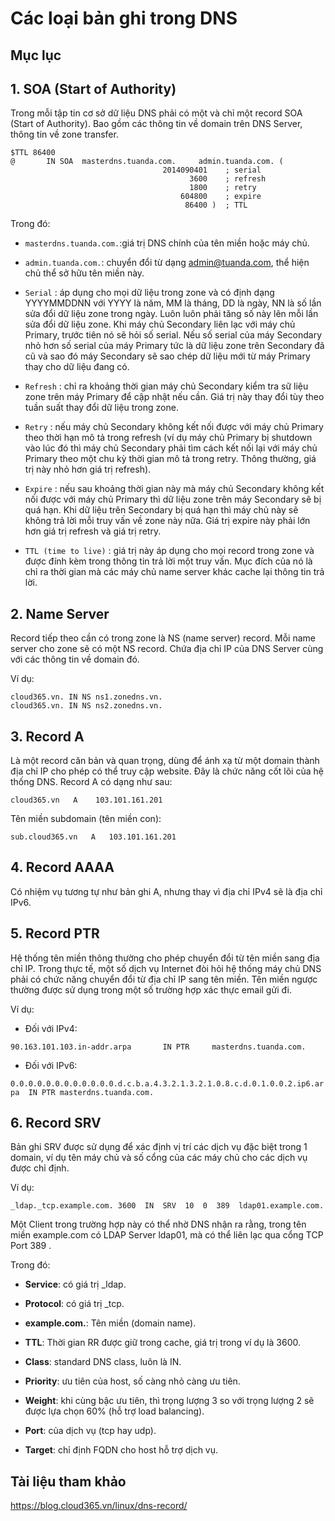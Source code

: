 # Các loại bản ghi trong DNS

## Mục lục

## 1. SOA (Start of Authority)

Trong mỗi tập tin cơ sở dữ liệu DNS phải có một và chỉ một record SOA (Start of Authority). Bao gồm các thông tin về domain trên DNS Server, thông tin về zone transfer.

```
$TTL 86400
@       IN SOA  masterdns.tuanda.com.     admin.tuanda.com. (
                                  2014090401    ; serial
                                        3600    ; refresh
                                        1800    ; retry
                                      604800    ; expire
                                       86400 )  ; TTL
```

Trong đó:

- `masterdns.tuanda.com.`:giá trị DNS chính của tên miền hoặc máy chủ.

- `admin.tuanda.com.`: chuyển đổi từ dạng admin@tuanda.com, thể hiện chủ thể sở hữu tên miền này.

- `Serial` : áp dụng cho mọi dữ liệu trong zone và có định dạng YYYYMMDDNN với YYYY là năm, MM là tháng, DD là ngày, NN là số lần sửa đổi dữ liệu zone trong ngày. Luôn luôn phải tăng số này lên mỗi lần sửa đổi dữ liệu zone. Khi máy chủ Secondary liên lạc với máy chủ Primary, trước tiên nó sẽ hỏi số serial. Nếu số serial của máy Secondary nhỏ hơn số serial của máy Primary tức là dữ liệu zone trên Secondary đã cũ và sao đó máy Secondary sẽ sao chép dữ liệu mới từ máy Primary thay cho dữ liệu đang có.

- `Refresh` : chỉ ra khoảng thời gian máy chủ Secondary kiểm tra sữ liệu zone trên máy Primary để cập nhật nếu cần. Giá trị này thay đổi tùy theo tuần suất thay đổi dữ liệu trong zone.

- `Retry` : nếu máy chủ Secondary không kết nối được với máy chủ Primary theo thời hạn mô tả trong refresh (ví dụ máy chủ Primary bị shutdown vào lúc đó thì máy chủ Secondary phải tìm cách kết nối lại với máy chủ Primary theo một chu kỳ thời gian mô tả trong retry. Thông thường, giá trị này nhỏ hơn giá trị refresh).

- `Expire` : nếu sau khoảng thời gian này mà máy chủ Secondary không kết nối được với máy chủ Primary thì dữ liệu zone trên máy Secondary sẽ bị quá hạn. Khi dữ liệu trên Secondary bị quá hạn thì máy chủ này sẽ không trả lời mỗi truy vấn về zone này nữa. Giá trị expire này phải lớn hơn giá trị refresh và giá trị retry.

- `TTL (time to live)` : giá trị này áp dụng cho mọi record trong zone và được đính kèm trong thông tin trả lời một truy vấn. Mục đích của nó là chỉ ra thời gian mà các máy chủ name server khác cache lại thông tin trả lời.

## 2. Name Server

Record tiếp theo cần có trong zone là NS (name server) record. Mỗi name server cho zone sẽ có một NS record. Chứa địa chỉ IP của DNS Server cùng với các thông tin về domain đó.

Ví dụ:

```
cloud365.vn. IN NS ns1.zonedns.vn.
cloud365.vn. IN NS ns2.zonedns.vn.
```

## 3. Record A

Là một record căn bản và quan trọng, dùng để ánh xạ từ một domain thành địa chỉ IP cho phép có thể truy cập website. Đây là chức năng cốt lõi của hệ thống DNS. Record A có dạng như sau:

`cloud365.vn   A    103.101.161.201`

Tên miền subdomain (tên miền con):

`sub.cloud365.vn   A   103.101.161.201`

## 4. Record AAAA

Có nhiệm vụ tương tự như bản ghi A, nhưng thay vì địa chỉ IPv4 sẽ là địa chỉ IPv6.

## 5. Record PTR

Hệ thống tên miền thông thường cho phép chuyển đổi từ tên miền sang địa chỉ IP. Trong thực tế, một số dịch vụ Internet đòi hỏi hệ thống máy chủ DNS phải có chức năng chuyển đổi từ địa chỉ IP sang tên miền. Tên miền ngược thường được sử dụng trong một số trường hợp xác thực email gửi đi.

Ví dụ:

- Đối với IPv4:

`90.163.101.103.in-addr.arpa       IN PTR     masterdns.tuanda.com.`

- Đối với IPv6:

`0.0.0.0.0.0.0.0.0.0.0.0.d.c.b.a.4.3.2.1.3.2.1.0.8.c.d.0.1.0.0.2.ip6.arpa  IN PTR masterdns.tuanda.com.`

## 6. Record SRV

Bản ghi SRV được sử dụng để xác định vị trí các dịch vụ đặc biệt trong 1 domain, ví dụ tên máy chủ và số cổng của các máy chủ cho các dịch vụ được chỉ định.

Ví dụ: 

`_ldap._tcp.example.com. 3600  IN  SRV  10  0  389  ldap01.example.com.`

Một Client trong trường hợp này có thể nhờ DNS nhận ra rằng, trong tên miền example.com có LDAP Server ldap01, mà có thể liên lạc qua cổng TCP Port 389 .

Trong đó:

- **Service**: có giá trị _ldap.

- **Protocol**: có giá trị  _tcp.

- **example.com.**: Tên miền (domain name).

- **TTL**: Thời gian RR được giữ trong cache, giá trị trong ví dụ là 3600.

- **Class**: standard DNS class, luôn là IN.

- **Priority**: ưu tiên của host, số càng nhỏ càng ưu tiên.

- **Weight**: khi cùng bậc ưu tiên, thì trọng lượng 3 so với trọng lượng 2 sẽ được lựa chọn 60% (hỗ trợ load balancing).

- **Port**: của dịch vụ (tcp hay udp).

- **Target**: chỉ định FQDN cho host hỗ trợ dịch vụ.

## Tài liệu tham khảo

https://blog.cloud365.vn/linux/dns-record/